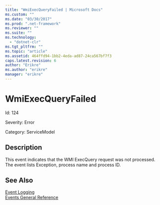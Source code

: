 ```yaml
---
title: "WmiExecQueryFailed | Microsoft Docs"
ms.custom: ""
ms.date: "03/30/2017"
ms.prod: ".net-framework"
ms.reviewer: ""
ms.suite: ""
ms.technology: 
  - "dotnet-clr"
ms.tgt_pltfrm: ""
ms.topic: "article"
ms.assetid: 464ffd94-1bb2-4eda-ad87-24ca567bf7f3
caps.latest.revision: 6
author: "Erikre"
ms.author: "erikre"
manager: "erikre"
---
```

# WmiExecQueryFailed
Id: 124  
  
 Severity: Error  
  
 Category: ServiceModel  
  
## Description  
 This event indicates that the WMI ExecQuery request was not processed. The event lists Exception, process name and process ID.  
  
## See Also  
 [Event Logging](../../../../../docs/framework/wcf/diagnostics/event-logging/index.md)   
 [Events General Reference](../../../../../docs/framework/wcf/diagnostics/event-logging/events-general-reference.md)